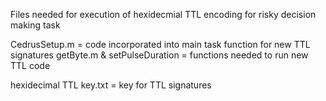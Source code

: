 Files needed for execution of hexidecmial TTL encoding for risky decision making task

CedrusSetup.m = code incorporated into main task function for new TTL signatures
getByte.m & setPulseDuration = functions needed to run new TTL code

hexidecimal TTL key.txt = key for TTL signatures
